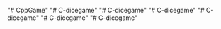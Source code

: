 "# CppGame" 
"# C-dicegame" 
"# C-dicegame" 
"# C-dicegame" 
"# C-dicegame" 
"# C-dicegame" 
"# C-dicegame" 
